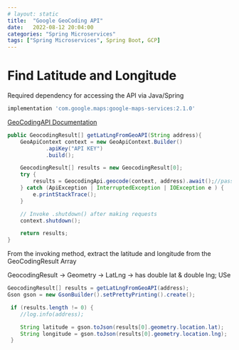 ```yaml
---
# layout: static
title:  "Google GeoCoding API"
date:   2022-08-12 20:04:00
categories: "Spring Microservices"
tags: ["Spring Microservices", Spring Boot, GCP]
---
```


# Find Latitude and Longitude

Required dependency for accessing the API via Java/Spring

```sh
implementation 'com.google.maps:google-maps-services:2.1.0'
```

[GeoCodingAPI Documentation](https://developers.google.com/maps/documentation/geocoding/requests-geocoding)

```java
public GeocodingResult[] getLatLngFromGeoAPI(String address){
    GeoApiContext context = new GeoApiContext.Builder()
            .apiKey("API KEY")
            .build();

    GeocodingResult[] results = new GeocodingResult[0];
    try {
        results = GeocodingApi.geocode(context, address).await();//pass postal address
    } catch (ApiException | InterruptedException | IOException e ) {
        e.printStackTrace();
    }

    // Invoke .shutdown() after making requests
    context.shutdown();

    return results;
}

```

From the invoking method, extract the latitude and longitude from the
GeoCodingResult Array

GeocodingResult -> Geometry -> LatLng -> has double lat & double lng;
USe

```java
GeocodingResult[] results = getLatLngFromGeoAPI(address);
Gson gson = new GsonBuilder().setPrettyPrinting().create();

 if (results.length != 0) {
    //log.info(address);

    String latitude = gson.toJson(results[0].geometry.location.lat);
    String longitude = gson.toJson(results[0].geometry.location.lng);
 }
```